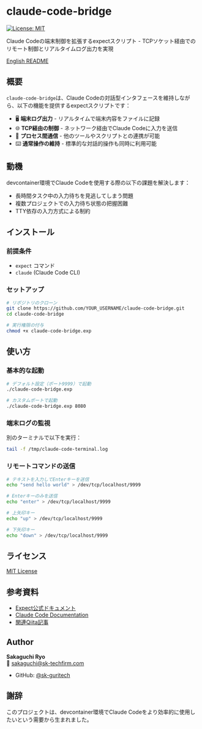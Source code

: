# claude-code-bridge

[![License: MIT](https://img.shields.io/badge/License-MIT-yellow.svg)](https://opensource.org/licenses/MIT)

Claude Codeの端末制御を拡張するexpectスクリプト - TCPソケット経由でのリモート制御とリアルタイムログ出力を実現

[English README](README_en.md)

## 概要

`claude-code-bridge`は、Claude Codeの対話型インタフェースを維持しながら、以下の機能を提供するexpectスクリプトです：

- 🖥️ **端末ログ出力** - リアルタイムで端末内容をファイルに記録
- 🌐 **TCP経由の制御** - ネットワーク経由でClaude Codeに入力を送信
- 🔄 **プロセス間通信** - 他のツールやスクリプトとの連携が可能
- ⌨️ **通常操作の維持** - 標準的な対話的操作も同時に利用可能

## 動機

devcontainer環境でClaude Codeを使用する際の以下の課題を解決します：

- 長時間タスク中の入力待ちを見逃してしまう問題
- 複数プロジェクトでの入力待ち状態の把握困難
- TTY依存の入力方式による制約

## インストール

### 前提条件

- `expect` コマンド
- `claude` (Claude Code CLI)

### セットアップ

```bash
# リポジトリのクローン
git clone https://github.com/YOUR_USERNAME/claude-code-bridge.git
cd claude-code-bridge

# 実行権限の付与
chmod +x claude-code-bridge.exp
```

## 使い方

### 基本的な起動

```bash
# デフォルト設定（ポート9999）で起動
./claude-code-bridge.exp

# カスタムポートで起動
./claude-code-bridge.exp 8080
```

### 端末ログの監視

別のターミナルで以下を実行：

```bash
tail -f /tmp/claude-code-terminal.log
```

### リモートコマンドの送信

```bash
# テキストを入力してEnterキーを送信
echo "send hello world" > /dev/tcp/localhost/9999

# Enterキーのみを送信
echo "enter" > /dev/tcp/localhost/9999

# 上矢印キー
echo "up" > /dev/tcp/localhost/9999

# 下矢印キー
echo "down" > /dev/tcp/localhost/9999
```



## ライセンス

[MIT License](LICENSE)

## 参考資料

- [Expect公式ドキュメント](https://www.tcl.tk/man/expect5.31/expect.1.html)
- [Claude Code Documentation](https://www.anthropic.com/)
- [関連Qiita記事](YOUR_QIITA_ARTICLE_URL)

## Author

**Sakaguchi Ryo**  
📧 sakaguchi@sk-techfirm.com

- GitHub: [@sk-guritech](https://github.com/sk-guritech)

## 謝辞

このプロジェクトは、devcontainer環境でClaude Codeをより効率的に使用したいという需要から生まれました。

